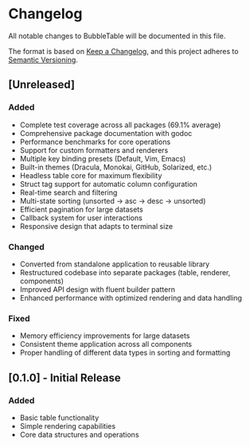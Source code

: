 # Changelog

All notable changes to BubbleTable will be documented in this file.

The format is based on [Keep a Changelog](https://keepachangelog.com/en/1.0.0/),
and this project adheres to [Semantic Versioning](https://semver.org/spec/v2.0.0.html).

## [Unreleased]

### Added

- Complete test coverage across all packages (69.1% average)
- Comprehensive package documentation with godoc
- Performance benchmarks for core operations
- Support for custom formatters and renderers
- Multiple key binding presets (Default, Vim, Emacs)
- Built-in themes (Dracula, Monokai, GitHub, Solarized, etc.)
- Headless table core for maximum flexibility
- Struct tag support for automatic column configuration
- Real-time search and filtering
- Multi-state sorting (unsorted → asc → desc → unsorted)
- Efficient pagination for large datasets
- Callback system for user interactions
- Responsive design that adapts to terminal size

### Changed

- Converted from standalone application to reusable library
- Restructured codebase into separate packages (table, renderer, components)
- Improved API design with fluent builder pattern
- Enhanced performance with optimized rendering and data handling

### Fixed

- Memory efficiency improvements for large datasets
- Consistent theme application across all components
- Proper handling of different data types in sorting and formatting

## [0.1.0] - Initial Release

### Added

- Basic table functionality
- Simple rendering capabilities
- Core data structures and operations

